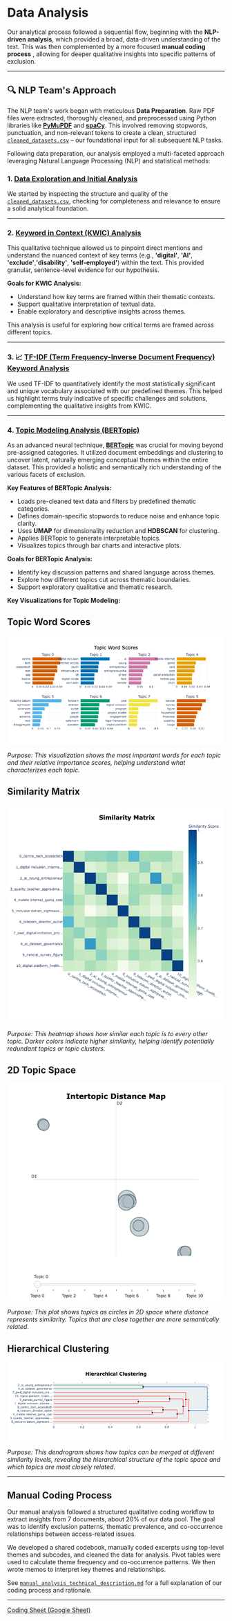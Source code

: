 # Data Analysis

Our analytical process followed a sequential flow, beginning with the
**NLP-driven analysis**, which provided a broad, data-driven understanding of
the text. This was then complemented by a more focused **manual coding process**
, allowing for deeper qualitative insights into specific patterns of exclusion.

---

## 🔍 NLP Team's Approach

The NLP team's work began with meticulous **Data Preparation**. Raw PDF files
were extracted, thoroughly cleaned, and preprocessed using Python libraries like
 [**PyMuPDF**](https://pymupdf.readthedocs.io/en/latest/) and
 [**spaCy**](https://spacy.io/). This involved removing stopwords, punctuation,
 and non-relevant tokens to create a clean, structured
 [`cleaned_datasets.csv`](./1_datasets/processed_data/cleaned_datasets.csv) –
 our foundational input for all subsequent NLP tasks.

Following data preparation, our analysis employed a multi-faceted approach
leveraging Natural Language Processing (NLP) and statistical methods:

### 1. [Data Exploration and Initial Analysis](../3_data_exploration/README.md)

We started by inspecting the structure and quality of the
[`cleaned_datasets.csv`](./1_datasets/processed_data/cleaned_datasets.csv),
checking for completeness and relevance to ensure a solid analytical foundation.

---

### 2. [Keyword in Context (KWIC) Analysis](./keywords_in_context_analysis.ipynb)

This qualitative technique allowed us to pinpoint direct mentions and understand
 the nuanced context of key terms (e.g., **'digital'**, **'AI'**, **'exclude'**,**'disability'**,
  **'self-employed'**)
  within the text. This provided granular, sentence-level evidence for our hypothesis.

**Goals for KWIC Analysis:**

* Understand how key terms are framed within their thematic contexts.
* Support qualitative interpretation of textual data.
* Enable exploratory and descriptive insights across themes.

This analysis is useful for exploring how critical terms are framed across
different topics.

---

### 3. 📈 [TF-IDF (Term Frequency-Inverse Document Frequency) Keyword Analysis](../3_data_exploration/top_keywords_per_theme.ipynb)

We used TF-IDF to quantitatively identify the most statistically significant and
 unique vocabulary associated with our predefined themes. This helped us
 highlight terms truly indicative of specific challenges and solutions,
 complementing the qualitative insights from KWIC.

---

### 4. [Topic Modeling Analysis (BERTopic)](./Topic_Modeling.ipynb)

As an advanced neural technique, [**BERTopic**](https://maartengr.github.io/BERTopic/index.html)
 was crucial for moving beyond pre-assigned categories. It utilized document
 embeddings and clustering to uncover latent, naturally emerging conceptual
 themes within the entire dataset. This provided a holistic and semantically
 rich understanding of the various facets of exclusion.

**Key Features of BERTopic Analysis:**

* Loads pre-cleaned text data and filters by predefined thematic categories.
* Defines domain-specific stopwords to reduce noise and enhance topic clarity.
* Uses **UMAP** for dimensionality reduction and **HDBSCAN** for clustering.
* Applies BERTopic to generate interpretable topics.
* Visualizes topics through bar charts and interactive plots.

**Goals for BERTopic Analysis:**

* Identify key discussion patterns and shared language across themes.
* Explore how different topics cut across thematic boundaries.
* Support exploratory qualitative and thematic research.

**Key Visualizations for Topic Modeling:**

## Topic Word Scores

![Topic Word Scores Bar Chart](./visuals/topic_word_scores.jpg)

*Purpose: This visualization shows the most important words for each topic and
their relative importance scores, helping understand what characterizes each topic.*

## Similarity Matrix

![Topic Similarity Heatmap](./visuals/similarity_matrix.jpg)

*Purpose: This heatmap shows how similar each topic is to every other topic.
Darker colors indicate higher similarity, helping identify potentially redundant
 topics or topic clusters.*

## 2D Topic Space

![2D Topic Space](./visuals/2d_topic_space.jpg)

*Purpose: This plot shows topics as circles in 2D space where distance
represents similarity. Topics that are close together are more semantically related.*

## Hierarchical Clustering

![Hierarchical Clustering Dendrogram](./visuals/hierarchical_clustering.jpg)

*Purpose: This dendrogram shows how topics can be merged at different similarity
 levels, revealing the hierarchical structure of the topic space and which
 topics are most closely related.*

---

## Manual Coding Process

Our manual analysis followed a structured qualitative coding workflow to extract
 insights from 7 documents, about 20% of our data pool. The goal was to identify
  exclusion patterns, thematic prevalence, and co-occurrence relationships
  between access-related issues.

We developed a shared codebook, manually coded excerpts using top-level themes
and subcodes, and cleaned the data for analysis. Pivot tables were used to
calculate theme frequency and co-occurrence patterns. We then wrote memos to
interpret key themes and relationships.

See [`manual_analysis_technical_description.md`](https://github.com/MIT-Emerging-Talent/ET6-CDSP-group-24-repo/tree/main/4_data_analysis)
 for a full explanation of our coding process and rationale.

---

[Coding Sheet (Google Sheet)](https://docs.google.com/spreadsheets/d/1ttROjrY1YECIfhm5oz4luWHxWq_MTShfQBsiFP1Pnvg/edit?gid=894372809#gid=894372809)
